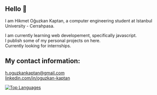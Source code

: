 ## Hello 👋<br>

I am Hikmet Oğuzkan Kaptan, a computer engineering student at Istanbul University - Cerrahpasa.<br>

I am currently learning web developement, specifically javascript.<br>
I publish some of my personal projects on here.<br>
Currently looking for internships.<br>

## My contact information:<br>

h.oguzkankaptan@gmail.com<br>
[linkedin.com/in/oguzkan-kaptan](linkedin.com/in/oguzkan-kaptan)<br>

[![Top Languages](https://github-readme-stats.vercel.app/api/top-langs/?username=OguzkanK)](https://github.com/OguzkanK/github-readme-stats)
